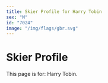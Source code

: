 ```yaml
---
title: Skier Profile for Harry Tobin
sex: "M"
id: "7024"
image: "/img/flags/gbr.svg" 
---
```


# Skier Profile

This page is for: Harry Tobin.
    